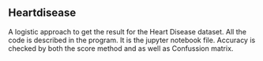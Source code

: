 ## Heartdisease
A logistic approach to get the result for the Heart Disease dataset.
All the code is described in the program. It is the jupyter notebook file.
Accuracy is checked by both the score method and as well as Confussion matrix.
